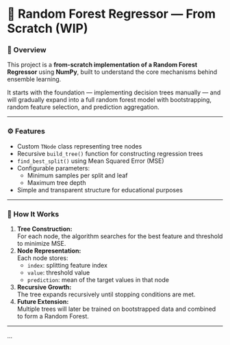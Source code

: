 # 🌲 Random Forest Regressor — From Scratch (WIP)

### 🔎 Overview  
This project is a **from-scratch implementation of a Random Forest Regressor** using **NumPy**, built to understand the core mechanisms behind ensemble learning.  

It starts with the foundation — implementing decision trees manually — and will gradually expand into a full random forest model with bootstrapping, random feature selection, and prediction aggregation.

---

### ⚙️ Features  
- Custom `TNode` class representing tree nodes  
- Recursive `build_tree()` function for constructing regression trees  
- `find_best_split()` using Mean Squared Error (MSE)  
- Configurable parameters:
  - Minimum samples per split and leaf  
  - Maximum tree depth  
- Simple and transparent structure for educational purposes  

---

### 🧠 How It Works  
1. **Tree Construction:**  
   For each node, the algorithm searches for the best feature and threshold to minimize MSE.  
2. **Node Representation:**  
   Each node stores:
   - `index`: splitting feature index  
   - `value`: threshold value  
   - `prediction`: mean of the target values in that node  
3. **Recursive Growth:**  
   The tree expands recursively until stopping conditions are met.  
4. **Future Extension:**  
   Multiple trees will later be trained on bootstrapped data and combined to form a Random Forest.

---
...
